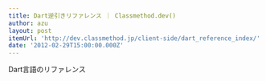 ```yaml
---
title: Dart逆引きリファレンス ｜ Classmethod.dev()
author: azu
layout: post
itemUrl: 'http://dev.classmethod.jp/client-side/dart_reference_index/'
date: '2012-02-29T15:00:00.000Z'
---
```

Dart言語のリファレンス
